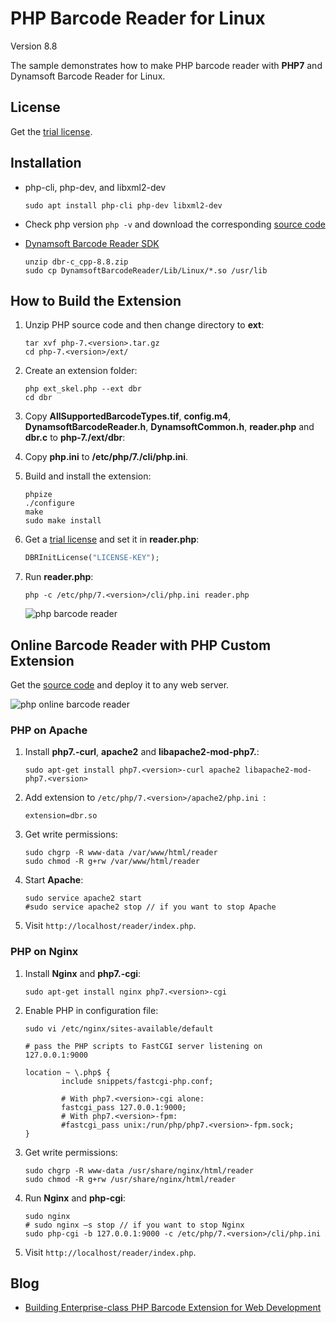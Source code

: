 # PHP Barcode Reader for Linux
Version 8.8

The sample demonstrates how to make PHP barcode reader with **PHP7** and Dynamsoft Barcode Reader for Linux.

## License
Get the [trial license](https://www.dynamsoft.com/customer/license/trialLicense?product=dbr).

## Installation
* php-cli, php-dev, and libxml2-dev

    ``` 
    sudo apt install php-cli php-dev libxml2-dev
    ```
* Check php version `php -v` and download the corresponding [source code](https://www.php.net/releases/)
* [Dynamsoft Barcode Reader SDK](https://www.dynamsoft.com/barcode-reader/downloads)

    ```
    unzip dbr-c_cpp-8.8.zip
    sudo cp DynamsoftBarcodeReader/Lib/Linux/*.so /usr/lib
    ```

## How to Build the Extension
1. Unzip PHP source code and then change directory to **ext**:

    ```
    tar xvf php-7.<version>.tar.gz
    cd php-7.<version>/ext/
    ```

2. Create an extension folder:

    ```
    php ext_skel.php --ext dbr
    cd dbr
    ```

3. Copy **AllSupportedBarcodeTypes.tif**, **config.m4**, **DynamsoftBarcodeReader.h**, **DynamsoftCommon.h**, **reader.php** and **dbr.c** to **php-7.<version>/ext/dbr**:
4. Copy **php.ini** to **/etc/php/7.<version>/cli/php.ini**.
5. Build and install the extension:
    
    ```
    phpize
    ./configure
    make
    sudo make install
    ```
6. Get a [trial license](https://www.dynamsoft.com/customer/license/trialLicense?product=dbr) and set it in **reader.php**:

    ```php
    DBRInitLicense("LICENSE-KEY");
    ```

7. Run **reader.php**:
    
    ```
    php -c /etc/php/7.<version>/cli/php.ini reader.php
    ```
    
    ![php barcode reader](https://www.codepool.biz/wp-content/uploads/images/linux-php-barcode.png)


## Online Barcode Reader with PHP Custom Extension
Get the [source code][3] and deploy it to any web server.

![php online barcode reader](https://www.codepool.biz/wp-content/uploads/images/php-dbr-online.png)

### PHP on Apache
1. Install **php7.<version>-curl**, **apache2** and **libapache2-mod-php7.<version>**:

    ```
    sudo apt-get install php7.<version>-curl apache2 libapache2-mod-php7.<version>
    ```
2. Add extension to `/etc/php/7.<version>/apache2/php.ini `:

    ```
    extension=dbr.so
    ```
3. Get write permissions:

    ```
    sudo chgrp -R www-data /var/www/html/reader
    sudo chmod -R g+rw /var/www/html/reader
    ```
4. Start **Apache**:
    
    ```
    sudo service apache2 start
    #sudo service apache2 stop // if you want to stop Apache
    ```
5. Visit `http://localhost/reader/index.php`.

### PHP on Nginx
1. Install **Nginx** and **php7.<version>-cgi**:

    ```
    sudo apt-get install nginx php7.<version>-cgi
    ```
2. Enable PHP in configuration file:
    
    ```
    sudo vi /etc/nginx/sites-available/default

    # pass the PHP scripts to FastCGI server listening on 127.0.0.1:9000

    location ~ \.php$ {
            include snippets/fastcgi-php.conf;

            # With php7.<version>-cgi alone:
            fastcgi_pass 127.0.0.1:9000;
            # With php7.<version>-fpm:
            #fastcgi_pass unix:/run/php/php7.<version>-fpm.sock;
    }
    ```

3. Get write permissions:
    
    ```
    sudo chgrp -R www-data /usr/share/nginx/html/reader
    sudo chmod -R g+rw /usr/share/nginx/html/reader
    ```
4. Run **Nginx** and **php-cgi**:
    
    ```
    sudo nginx
    # sudo nginx –s stop // if you want to stop Nginx
    sudo php-cgi -b 127.0.0.1:9000 -c /etc/php/7.<version>/cli/php.ini
    ```
5. Visit `http://localhost/reader/index.php`.

## Blog
* [Building Enterprise-class PHP Barcode Extension for Web Development](http://www.codepool.biz/php-barcode-linux-ubuntu-php7.html)

[1]:http://labs.dynamsoft.com/linux-barcode-reader-overview.htm
[2]:http://php.net/downloads.php
[3]:https://github.com/dynamsoftlabs/linux-php-barcode-reader-/tree/master/reader
[4]:http://www.codepool.biz/linux-php-barcode-reader.html
[5]:http://www.codepool.biz/deploy-php-nginx-apache-ubuntu.html

